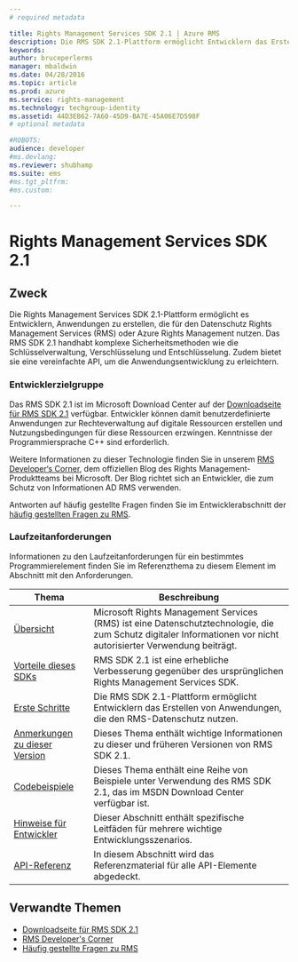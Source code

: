 ```yaml
---
# required metadata

title: Rights Management Services SDK 2.1 | Azure RMS
description: Die RMS SDK 2.1-Plattform ermöglicht Entwicklern das Erstellen von Anwendungen, die für den Datenschutz RMS oder Azure RMS nutzen.
keywords:
author: bruceperlerms
manager: mbaldwin
ms.date: 04/28/2016
ms.topic: article
ms.prod: azure
ms.service: rights-management
ms.technology: techgroup-identity
ms.assetid: 44D3EB62-7A60-45D9-BA7E-45A06E7D598F
# optional metadata

#ROBOTS:
audience: developer
#ms.devlang:
ms.reviewer: shubhamp
ms.suite: ems
#ms.tgt_pltfrm:
#ms.custom:

---
```


# Rights Management Services SDK 2.1

## Zweck

Die Rights Management Services SDK 2.1-Plattform ermöglicht es Entwicklern, Anwendungen zu erstellen, die für den Datenschutz Rights Management Services (RMS) oder Azure Rights Management nutzen. Das RMS SDK 2.1 handhabt komplexe Sicherheitsmethoden wie die Schlüsselverwaltung, Verschlüsselung und Entschlüsselung. Zudem bietet sie eine vereinfachte API, um die Anwendungsentwicklung zu erleichtern.

### Entwicklerzielgruppe

Das RMS SDK 2.1 ist im Microsoft Download Center auf der [Downloadseite für RMS SDK 2.1](http://www.microsoft.com/en-us/download/details.aspx?id=38397) verfügbar. Entwickler können damit benutzerdefinierte Anwendungen zur Rechteverwaltung auf digitale Ressourcen erstellen und Nutzungsbedingungen für diese Ressourcen erzwingen. Kenntnisse der Programmiersprache C++ sind erforderlich.

Weitere Informationen zu dieser Technologie finden Sie in unserem [RMS Developer‘s Corner](http://blogs.msdn.com/b/rms/archive/2012/05/31/official-release-of-ad-rms-sdk-2-0-and-ad-rms-client-2-0.aspx), dem offiziellen Blog des Rights Management-Produktteams bei Microsoft. Der Blog richtet sich an Entwickler, die zum Schutz von Informationen AD RMS verwenden.

Antworten auf häufig gestellte Fragen finden Sie im Entwicklerabschnitt der [häufig gestellten Fragen zu RMS](http://aka.ms/adrmsfaq ).

### Laufzeitanforderungen

Informationen zu den Laufzeitanforderungen für ein bestimmtes Programmierelement finden Sie im Referenzthema zu diesem Element im Abschnitt mit den Anforderungen.

|Thema|Beschreibung|
|-----|--------|
|[Übersicht](ad-rms-overview.md)|Microsoft Rights Management Services (RMS) ist eine Datenschutztechnologie, die zum Schutz digitaler Informationen vor nicht autorisierter Verwendung beiträgt.|
|[Vorteile dieses SDKs](differences-between-ad-rms-and-ad-rms-2-0.md)|RMS SDK 2.1 ist eine erhebliche Verbesserung gegenüber des ursprünglichen Rights Management Services SDK.|
|[Erste Schritte](getting-started-with-ad-rms-2-0.md)|Die RMS SDK 2.1-Plattform ermöglicht Entwicklern das Erstellen von Anwendungen, die den RMS-Datenschutz nutzen.|
|[Anmerkungen zu dieser Version](release-notes-rtm.md)|Dieses Thema enthält wichtige Informationen zu dieser und früheren Versionen von RMS SDK 2.1.|
|[Codebeispiele](samples.md)|Dieses Thema enthält eine Reihe von Beispiele unter Verwendung des RMS SDK 2.1, das im MSDN Download Center verfügbar ist.|
|[Hinweise für Entwickler](developer-notes.md)|Dieser Abschnitt enthält spezifische Leitfäden für mehrere wichtige Entwicklungsszenarios.|
|[API-Referenz](api-reference-2-1.md)|In diesem Abschnitt wird das Referenzmaterial für alle API-Elemente abgedeckt.|

 

## Verwandte Themen

* [Downloadseite für RMS SDK 2.1](http://www.microsoft.com/en-us/download/details.aspx?id=38397)
* [RMS Developer's Corner](http://blogs.msdn.com/b/rms/archive/2012/05/31/official-release-of-ad-rms-sdk-2-0-and-ad-rms-client-2-0.aspx)
* [Häufig gestellte Fragen zu RMS](http://aka.ms/adrmsfaq )
 

 


<!--HONumber=Jun16_HO2-->


